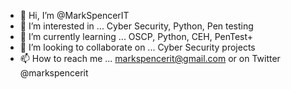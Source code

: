 - 👋 Hi, I’m @MarkSpencerIT
- 👀 I’m interested in ... Cyber Security, Python, Pen testing 
- 🌱 I’m currently learning ... OSCP, Python, CEH, PenTest+ 
- 💞️ I’m looking to collaborate on ... Cyber Security projects
- 📫 How to reach me ... markspencerit@gmail.com or on Twitter @markspencerit

<!---
MarkSpencerIT/MarkSpencerIT is a ✨ special ✨ repository because its `README.md` (this file) appears on your GitHub profile.
You can click the Preview link to take a look at your changes.
--->
